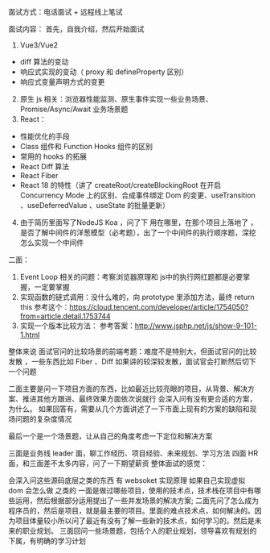面试方式：电话面试 + 远程线上笔试

面试内容：
首先，自我介绍，然后开始面试

1. Vue3/Vue2
- diff 算法的变动
- 响应式实现的变动（ proxy 和 defineProperty 区别）
- 响应式变量声明方式的变更
2. 原生 js 相关：浏览器性能监测、原生事件实现一些业务场景、Promise/Async/Await 业务场景题
3. React：
- 性能优化的手段
- Class 组件和 Function Hooks 组件的区别
- 常用的 hooks 的拓展
- React Diff 算法
- React Fiber
- React 18 的特性（讲了 createRoot/createBlockingRoot 在开启 Concurrency Mode 上的区别、合成事件绑定 Dom 的变更、useTransition 、useDeferredValue 、useState 的批量更新）
4. 由于简历里面写了NodeJS  Koa ，问了下 用在哪里，在那个项目上落地了 ，是否了解中间件的洋葱模型（必考题），出了一个中间件的执行顺序题，深挖怎么实现一个中间件

二面：
1. Event Loop 相关的问题：考察浏览器原理和 js中的执行网红题都是必要掌握，一定要掌握
2. 实现函数的链式调用：没什么难的，向 prototype 里添加方法，最终 return this   参考这个：https://cloud.tencent.com/developer/article/1754050?from=article.detail.1753744
3. 实现一个版本比较方法： 参考答案：http://www.jsphp.net/js/show-9-101-1.html

整体来说 面试官问的比较场景的前端考题：难度不是特别大，但面试官问的比较发散 ，一些东西比如 Fiber 、Diff 如果讲的较深较发散，面试官会打断然后切下一个问题

二面主要是问一下项目方面的东西，比如最近比较亮眼的项目，从背景、解决方案、推进其他方跟进、最终效果方面依次说就行
会深入问有没有更合适的方案，为什么。 如果回答有，需要从几个方面讲述了一下市面上现有的方案的缺陷和现场问题的复杂度情况

最后一个是一个场景题，让从自己的角度考虑一下定位和解决方案


三面是业务线 leader 面，聊工作经历、项目经验、未来规划、学习方法
四面 HR 面，和三面差不太多内容，问了一下期望薪资
整体面试的感觉：

会深入问这些源码底层之类的东西 有 websoket 实现原理 如果自己实现虚拟 dom 会怎么做 之类的
一面是做过哪些项目，使用的技术点，技术栈在项目中有哪些运用，然后根据部分运用提出了一些并发场景的解决方案;
二面先问了怎么成为程序员的，然后是项目，就是最主要的项目。里面的难点技术点，如何解决的。因为项目体量较小所以问了最近有没有了解一些新的技术点，如何学习的。然后是未来的职业规划。
三面回问一些场景题，包括个人的职业规划，领导喜欢有规划的下属，有明确的学习计划
